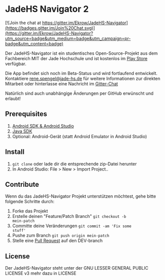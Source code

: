 # JadeHS Navigator 2 #

[![Join the chat at https://gitter.im/Ekrow/JadeHS-Navigator](https://badges.gitter.im/Join%20Chat.svg)](https://gitter.im/Ekrow/JadeHS-Navigator?utm_source=badge&utm_medium=badge&utm_campaign=pr-badge&utm_content=badge)

Der JadeHS-Navigator ist ein studentisches Open-Source-Projekt aus dem Fachbereich MIT der Jade Hochschule und ist kostenlos im [Play Store](https://goo.gl/NYWTW2) verfügbar.

Die App befindet sich noch im Beta-Status und wird fortlaufend entwickelt. Kontaktiere rene.spengel@jade-hs.de für weitere Informationen zur direkten Mitarbeit oder hinterlasse eine Nachricht im [Gitter-Chat](goo.gl/M8iMWe)


Natürlich sind auch unabhängige Änderungen per GitHub erwünscht und erlaubt! 

## Prerequisites

1. [Android SDK & Android Studio](https://developer.android.com/sdk/installing/index.html)
2. [Java SDK](http://www.oracle.com/technetwork/java/javase/downloads/index.html)
3. Optional: Android-Gerät (statt Android Emulator in Android Studio)

## Install

1. <code>git clone</code> oder lade dir die entsprechende zip-Datei herunter
2. In Android Studio: File > New > Import Project..

## Contribute

Wenn du das JadeHS-Navigator Projekt unterstützen möchtest, gehe bitte folgende Schritte durch: 

1. Forke das Projekt
2. Erstelle deinen "Feature/Patch Branch" <code>git checkout -b mein-patch</code>
3. Committe deine Veränderungen <code>git commit -am 'Fix some stuff'</code>
4. Pushe zum Branch <code>git push origin mein-patch</code>
5. Stelle eine [Pull Request](https://github.com/Ekrow/JadeHS-Navigator/pulls) auf den DEV-branch

## License

Der JadeHS-Navigator steht unter der  GNU LESSER GENERAL PUBLIC LICENSE v3 mehr dazu in LICENSE



